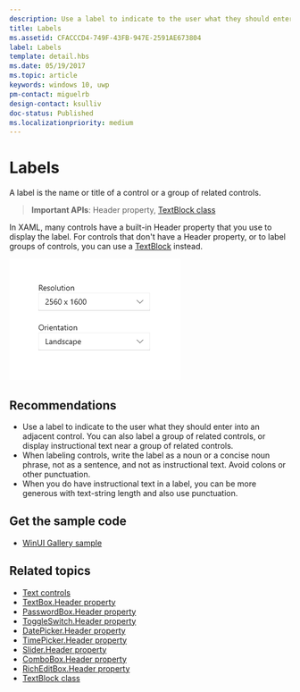 ```yaml
---
description: Use a label to indicate to the user what they should enter into an adjacent control. You can also label a group of related controls, or display instructional text near a group of related controls.
title: Labels
ms.assetid: CFACCCD4-749F-43FB-947E-2591AE673804
label: Labels
template: detail.hbs
ms.date: 05/19/2017
ms.topic: article
keywords: windows 10, uwp
pm-contact: miguelrb
design-contact: ksulliv
doc-status: Published
ms.localizationpriority: medium
---
```

# Labels

 

A label is the name or title of a control or a group of related controls.

> **Important APIs**: Header property, [TextBlock class](/windows/windows-app-sdk/api/winrt/microsoft.UI.Xaml.Controls.TextBlock)

In XAML, many controls have a built-in Header property that you use to display the label. For controls that don't have a Header property, or to label groups of controls, you can use a [TextBlock](/windows/windows-app-sdk/api/winrt/microsoft.UI.Xaml.Controls.TextBlock) instead.

![a screenshot that illustrates the standard label control](images/label-standard.png)

## Recommendations


-   Use a label to indicate to the user what they should enter into an adjacent control. You can also label a group of related controls, or display instructional text near a group of related controls.
-   When labeling controls, write the label as a noun or a concise noun phrase, not as a sentence, and not as instructional text. Avoid colons or other punctuation.
-   When you do have instructional text in a label, you can be more generous with text-string length and also use punctuation.


## Get the sample code
* [WinUI Gallery sample](https://github.com/Microsoft/WinUI-Gallery)

## Related topics
* [Text controls](text-controls.md)
* [TextBox.Header property](/windows/windows-app-sdk/api/winrt/microsoft.ui.xaml.controls.textbox.header)
* [PasswordBox.Header property](/windows/windows-app-sdk/api/winrt/microsoft.ui.xaml.controls.passwordbox.header)
* [ToggleSwitch.Header property](/windows/windows-app-sdk/api/winrt/microsoft.ui.xaml.controls.toggleswitch.header)
* [DatePicker.Header property](/windows/windows-app-sdk/api/winrt/microsoft.ui.xaml.controls.datepicker.header)
* [TimePicker.Header property](/windows/windows-app-sdk/api/winrt/microsoft.ui.xaml.controls.timepicker.header)
* [Slider.Header property](/windows/windows-app-sdk/api/winrt/microsoft.ui.xaml.controls.slider.header)
* [ComboBox.Header property](/windows/windows-app-sdk/api/winrt/microsoft.ui.xaml.controls.combobox.header)
* [RichEditBox.Header property](/windows/windows-app-sdk/api/winrt/microsoft.ui.xaml.controls.richeditbox.header)
* [TextBlock class](/windows/windows-app-sdk/api/winrt/microsoft.UI.Xaml.Controls.TextBlock)

 

 
